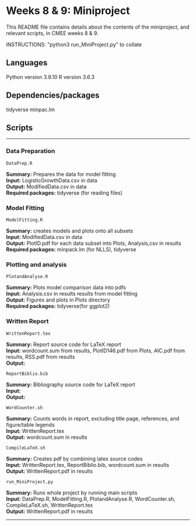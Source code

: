 # Weeks 8 & 9: Miniproject

This README file contains details about the contents of the miniproject, and relevant scripts, in CMEE weeks 8 & 9.

INSTRUCTIONS: "python3 run_MiniProject.py" to collate

## Languages
Python version 3.8.10
R version 3.6.3

## Dependencies/packages
tidyverse
minpac.lm

## Scripts
***

### Data Preparation

    DataPrep.R

**Summary:** Prepares the data for model fitting <br />
**Input:** LogisticGrowthData.csv in data <br />
**Output:** ModifiedData.csv in data <br />
**Required packages:** tidyverse (for reading files) <br />

### Model Fitting

    ModelFitting.R

**Summary:** creates models and plots onto all subsets <br />
**Input:** ModifiedData.csv in data <br />
**Output:** PlotID.pdf for each data subset into Plots, Analysis,csv in results  <br />
**Required packages:** minpack.lm (for NLLS), tidyverse <br />

### Plotting and analysis

    PlotandAnalyse.R

**Summary:** Plots model comparison data into pdfs <br />
**Input:** Analysis.csv in results results from model fitting <br />
**Output:** Figures and plots in Plots directory  <br />
**Required packages:** tidyverse(for ggplot2) <br />

### Written Report
    WrittenReport.tex

**Summary:** Report source code for LaTeX report <br />
**Input:** wordcount.sum from results, PlotID146.pdf from Plots, AIC.pdf from results, RSS.pdf from results <br />
**Output:**  <br />

    ReportBiblio.bib

**Summary:** Bibliography source code for LaTeX report <br />
**Input:**  <br />
**Output:**  <br />

    WordCounter.sh

**Summary:** Counts words in report, excluding title page, references, and figure/table legends <br />
**Input:** WrittenReport.tex <br />
**Output:** wordcount.sum in results <br />

    CompileLaTeX.sh

**Summary:** Creates pdf by combining latex source codes <br />
**Input:** WrittenReport.tex, ReportBiblio.bib, wordcount.sum in results <br />
**Output:** WrittenReport.pdf in results <br />

    run_MiniProject.py

**Summary:** Runs whole project by running main scripts <br />
**Input:** DataPrep.R, ModelFitting.R, PlotandAnalyse.R, WordCounter.sh, CompileLaTeX.sh, WrittenReport.tex <br />
**Output:** WrittenReport.pdf in results <br />

***
